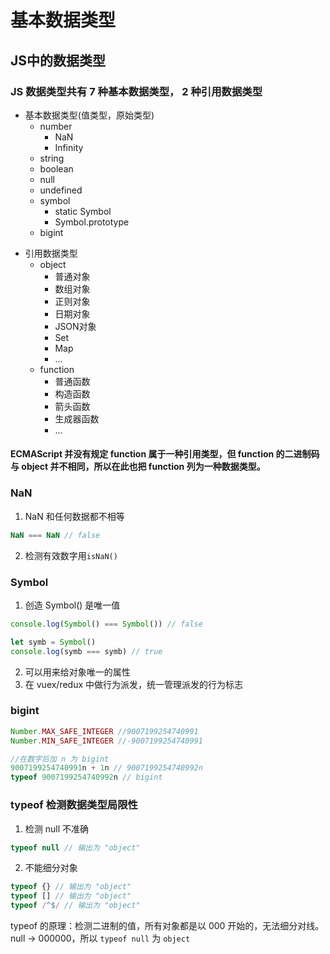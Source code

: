 # 基本数据类型
## JS中的数据类型
### JS 数据类型共有 7 种基本数据类型， 2 种引用数据类型
* 基本数据类型(值类型，原始类型)
    * number
        * NaN
        * Infinity
    * string
    * boolean
    * null
    * undefined
    * symbol
        * static Symbol
        * Symbol.prototype
    * bigint

+ 引用数据类型
    + object
        + 普通对象
        + 数组对象
        + 正则对象
        + 日期对象
        + JSON对象
        + Set
        + Map
        + ...
    + function
        + 普通函数
        + 构造函数
        + 箭头函数
        + 生成器函数
        + ...
#### ECMAScript 并没有规定 function 属于一种引用类型，但 function 的二进制码与 object 并不相同，所以在此也把 function 列为一种数据类型。
### NaN
1. NaN 和任何数据都不相等
```javascript
NaN === NaN // false
```
2. 检测有效数字用`isNaN()`
### Symbol
1. 创造 Symbol() 是唯一值
```javascript
console.log(Symbol() === Symbol()) // false

let symb = Symbol()
console.log(symb === symb) // true
```
2. 可以用来给对象唯一的属性
3. 在 vuex/redux 中做行为派发，统一管理派发的行为标志

### bigint
```javascript
Number.MAX_SAFE_INTEGER //9007199254740991
Number.MIN_SAFE_INTEGER //-9007199254740991

//在数字后加 n 为 bigint
9007199254740991n + 1n // 9007199254740992n
typeof 9007199254740992n // bigint
```
### typeof 检测数据类型局限性
1. 检测 null 不准确
```javascript
typeof null // 输出为 "object"
```
2. 不能细分对象
```javascript
typeof {} // 输出为 "object"
typeof [] // 输出为 "object"
typeof /^$/ // 输出为 "object"
```
typeof 的原理：检测二进制的值，所有对象都是以 000 开始的，无法细分对线。null -> 000000，所以 `typeof null` 为 `object`


        